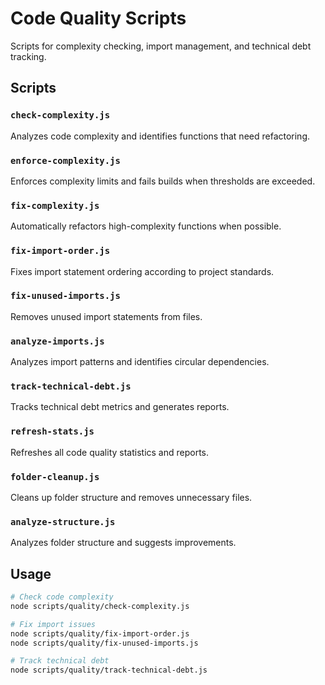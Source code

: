 # Code Quality Scripts

Scripts for complexity checking, import management, and technical debt tracking.

## Scripts

### `check-complexity.js`
Analyzes code complexity and identifies functions that need refactoring.

### `enforce-complexity.js` 
Enforces complexity limits and fails builds when thresholds are exceeded.

### `fix-complexity.js`
Automatically refactors high-complexity functions when possible.

### `fix-import-order.js`
Fixes import statement ordering according to project standards.

### `fix-unused-imports.js`
Removes unused import statements from files.

### `analyze-imports.js`
Analyzes import patterns and identifies circular dependencies.

### `track-technical-debt.js`
Tracks technical debt metrics and generates reports.

### `refresh-stats.js`
Refreshes all code quality statistics and reports.

### `folder-cleanup.js`
Cleans up folder structure and removes unnecessary files.

### `analyze-structure.js`
Analyzes folder structure and suggests improvements.

## Usage

```bash
# Check code complexity
node scripts/quality/check-complexity.js

# Fix import issues
node scripts/quality/fix-import-order.js
node scripts/quality/fix-unused-imports.js

# Track technical debt
node scripts/quality/track-technical-debt.js
```